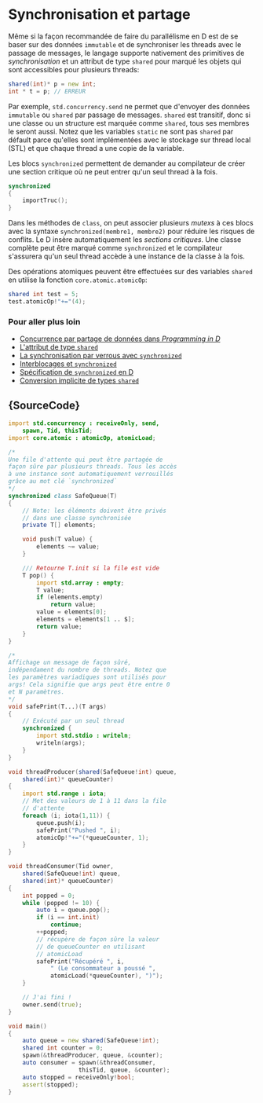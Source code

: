 # Synchronisation et partage

Même si la façon recommandée de faire du parallélisme en D est de se baser sur des données `immutable` et de synchroniser les threads avec le passage de messages, le langage supporte nativement des primitives de *synchronisation* et un attribut de type `shared` pour marqué les objets qui sont accessibles pour plusieurs threads:

```d
shared(int)* p = new int;
int * t = p; // ERREUR
```

Par exemple, `std.concurrency.send` ne permet que d'envoyer des données `immutable` ou `shared` par passage de messages.  `shared` est transitif, donc si une classe ou un structure est marquée comme `shared`, tous ses membres le seront aussi. Notez que les variables `static` ne sont pas `shared` par défault parce qu'elles sont implémentées avec le stockage sur thread local (STL) et que chaque thread a une copie de la variable.

Les blocs `synchronized` permettent de demander au compilateur de créer une section critique où ne peut entrer qu'un seul thread à la fois.

```d
synchronized
{
    importTruc();
}
``` 

Dans les méthodes de `class`, on peut associer plusieurs *mutexs* à ces blocs avec la syntaxe `synchronized(membre1, membre2)` pour réduire les risques de conflits. Le D insère automatiquement les *sections critiques*. Une classe complète peut être marqué comme `synchronized` et le compilateur s'assurera qu'un seul thread accède à une instance de la classe à la fois.

Des opérations atomiques peuvent être effectuées sur des variables `shared` en utilise la fonction `core.atomic.atomicOp`:

```d
shared int test = 5;
test.atomicOp!"+="(4);
```

### Pour aller plus loin

- [Concurrence par partage de données dans _Programming in D_](http://ddili.org/ders/d.en/concurrency_shared.html)
- [L'attribut de type `shared`](http://www.informit.com/articles/article.aspx?p=1609144&seqNum=11)
- [La synchronisation par verrous avec `synchronized`](http://www.informit.com/articles/article.aspx?p=1609144&seqNum=13)
- [Interblocages et `synchronized`](http://www.informit.com/articles/article.aspx?p=1609144&seqNum=15)
- [Spécification de `synchronized` en D](https://dlang.org/spec/statement.html#SynchronizedStatement)
- [Conversion implicite de types `shared`](https://dlang.org/spec/const3.html#implicit_conversions)

## {SourceCode}

```d
import std.concurrency : receiveOnly, send,
    spawn, Tid, thisTid;
import core.atomic : atomicOp, atomicLoad;

/*
Une file d'attente qui peut être partagée de 
façon sûre par plusieurs threads. Tous les accès
à une instance sont automatiquement verrouillés
grâce au mot clé `synchronized`
*/
synchronized class SafeQueue(T)
{
    // Note: les éléments doivent être privés
    // dans une classe synchronisée
    private T[] elements;

    void push(T value) {
        elements ~= value;
    }

    /// Retourne T.init si la file est vide
    T pop() {
        import std.array : empty;
        T value;
        if (elements.empty)
            return value;
        value = elements[0];
        elements = elements[1 .. $];
        return value;
    }
}

/*
Affichage un message de façon sûré,
indépendament du nombre de threads. Notez que
les paramètres variadiques sont utilisés pour
args! Cela signifie que args peut être entre 0
et N paramètres.
*/
void safePrint(T...)(T args)
{
    // Exécuté par un seul thread
    synchronized {
        import std.stdio : writeln;
        writeln(args);
    }
}

void threadProducer(shared(SafeQueue!int) queue,
    shared(int)* queueCounter)
{
    import std.range : iota;
    // Met des valeurs de 1 à 11 dans la file
    // d'attente
    foreach (i; iota(1,11)) {
        queue.push(i);
        safePrint("Pushed ", i);
        atomicOp!"+="(*queueCounter, 1);
    }
}

void threadConsumer(Tid owner,
    shared(SafeQueue!int) queue,
    shared(int)* queueCounter)
{
    int popped = 0;
    while (popped != 10) {
        auto i = queue.pop();
        if (i == int.init)
            continue;
        ++popped;
        // récupère de façon sûre la valeur
        // de queueCounter en utilisant
        // atomicLoad
        safePrint("Récupéré ", i,
            " (Le consommateur a poussé ",
            atomicLoad(*queueCounter), ")");
    }

    // J'ai fini !
    owner.send(true);
}

void main()
{
    auto queue = new shared(SafeQueue!int);
    shared int counter = 0;
    spawn(&threadProducer, queue, &counter);
    auto consumer = spawn(&threadConsumer,
                    thisTid, queue, &counter);
    auto stopped = receiveOnly!bool;
    assert(stopped);
}
```